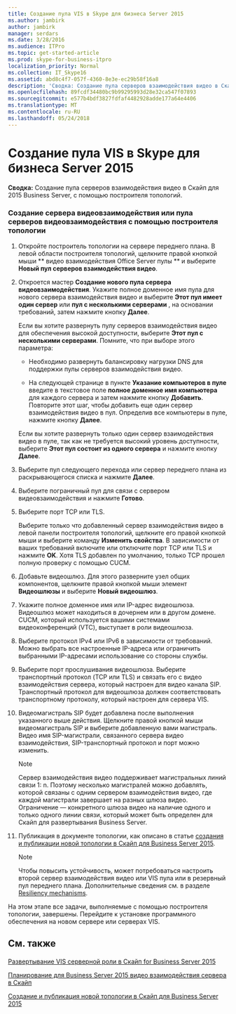 ```yaml
---
title: Создание пула VIS в Skype для бизнеса Server 2015
ms.author: jambirk
author: jambirk
manager: serdars
ms.date: 3/28/2016
ms.audience: ITPro
ms.topic: get-started-article
ms.prod: skype-for-business-itpro
localization_priority: Normal
ms.collection: IT_Skype16
ms.assetid: abd8c4f7-057f-4360-8e3e-ec29b58f16a8
description: 'Сводка: Создание пула серверов взаимодействия видео в Скайп для 2015 Business Server, с помощью построителя топологий.'
ms.openlocfilehash: 89fcdf34480bc9b99295993d28e32ca547f07893
ms.sourcegitcommit: e577b4bdf3827fdfaf4482928adde177a64e4406
ms.translationtype: MT
ms.contentlocale: ru-RU
ms.lasthandoff: 05/24/2018
---
```

# <a name="create-a-vis-pool-in-skype-for-business-server-2015"></a>Создание пула VIS в Skype для бизнеса Server 2015
 
**Сводка:** Создание пула серверов взаимодействия видео в Скайп для 2015 Business Server, с помощью построителя топологий.
  
### <a name="create-a-vis-or-vis-pool-using-topology-builder"></a>Создание сервера видеовзаимодействия или пула серверов видеовзаимодействия с помощью построителя топологии

1. Откройте построитель топологии на сервере переднего плана. В левой области построителя топологий, щелкните правой кнопкой мыши ** видео взаимодействия Office Server пулы ** и выберите **Новый пул серверов взаимодействия видео**. 
    
2. Откроется мастер **Создание нового пула сервера видеовзаимодействия**. Укажите полное доменное имя пула для нового сервера взаимодействия видео и выберите **Этот пул имеет один сервер** или **пул с несколькими серверами** , на основании требований, затем нажмите кнопку **Далее**.
    
    Если вы хотите развернуть пулу серверов взаимодействия видео для обеспечения высокой доступности, выберите **Этот пул с несколькими серверами**. Помните, что при выборе этого параметра: 
    
    - Необходимо развернуть балансировку нагрузки DNS для поддержки пулы серверов взаимодействия видео. 
    
   - На следующей странице в пункте **Указание компьютеров в пуле** введите в текстовое поле **полное доменное имя компьютера** для каждого сервера и затем нажмите кнопку **Добавить**. Повторите этот шаг, чтобы добавить еще один сервер взаимодействия видео в пул. Определив все компьютеры в пуле, нажмите кнопку **Далее**.
    
    Если вы хотите развернуть только один сервер взаимодействия видео в пуле, так как не требуется высокий уровень доступности, выберите **Этот пул состоит из одного сервера** и нажмите кнопку **Далее**.
    
3. Выберите пул следующего перехода или сервер переднего плана из раскрывающегося списка и нажмите **Далее**.
    
4. Выберите пограничный пул для связи с сервером видеовзаимодействия и нажмите **Готово**.
    
5. Выберите порт TCP или TLS.
    
    Выберите только что добавленный сервер взаимодействия видео в левой панели построителя топологий, щелкните его правой кнопкой мыши и выберите команду **Изменить свойства**. В зависимости от ваших требований включите или отключите порт TCP или TLS и нажмите **OK**. Хотя TLS добавлен по умолчанию, только TCP прошел полную проверку с помощью CUCM.
    
6. Добавьте видеошлюз. Для этого разверните узел общих компонентов, щелкните правой кнопкой мыши элемент **Видеошлюзы** и выберите **Новый видеошлюз**.
    
7. Укажите полное доменное имя или IP-адрес видеошлюза. Видеошлюз может находиться в дочернем или в другом домене. CUCM, который используется вашими системами видеоконференций (VTC), выступает в роли видеошлюза.
    
8. Выберите протокол IPv4 или IPv6 в зависимости от требований. Можно выбрать все настроенные IP-адреса или ограничить выбранными IP-адресами использование со стороны службы.
    
9. Выберите порт прослушивания видеошлюза. Выберите транспортный протокол (TCP или TLS) и связать его с видео взаимодействия сервера, который настроен для видео канала SIP. Транспортный протокол для видеошлюза должен соответствовать транспортному протоколу, который настроен для сервера VIS.
    
10. Видеомагистраль SIP будет добавлена после выполнения указанного выше действия. Щелкните правой кнопкой мыши видеомагистраль SIP и выберите добавленную вами магистраль. Видео имя SIP-магистрали, связанного сервера видео взаимодействия, SIP-транспортный протокол и порт можно изменить. 
    
    > [!NOTE]
    >  Сервер взаимодействия видео поддерживает магистральных линий связи 1: n. Поэтому несколько магистралей можно добавлять, которой связаны с одним сервером взаимодействия видео, где каждой магистрали завершает на разных шлюза видео. Ограничение — конкретного шлюза видео на наличие одного и только одного линии связи, который может быть определен для Скайп для развертывания Business Server.
  
11. Публикация в документе топологии, как описано в статье [создания и публикации новой топологии в Скайп для Business Server 2015](../../deploy/install/create-and-publish-new-topology.md).
    
    > [!NOTE]
    > Чтобы повысить устойчивость, может потребоваться настроить второй сервер взаимодействия видео или VIS пула или в резервный пул переднего плана. Дополнительные сведения см. в разделе [Resiliency mechanisms](../../plan-your-deployment/video-interop-server.md#resiliency).
  
На этом этапе все задачи, выполняемые с помощью построителя топологии, завершены. Перейдите к установке программного обеспечения на новом сервере или серверах VIS.
## <a name="see-also"></a>См. также

#### 

[Развертывание VIS серверной роли в Скайп for Business Server 2015](deploy-the-vis-server-role.md)

[Планирование для Business Server 2015 видео взаимодействия сервера в Скайп](../../plan-your-deployment/video-interop-server.md)
  
[Создание и публикация новой топологии в Скайп для Business Server 2015](../../deploy/install/create-and-publish-new-topology.md)

